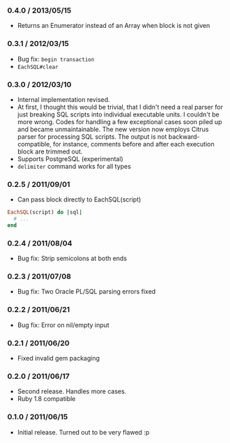 ### 0.4.0 / 2013/05/15
* Returns an Enumerator instead of an Array when block is not given

### 0.3.1 / 2012/03/15
* Bug fix: `begin transaction`
* `EachSQL#clear`

### 0.3.0 / 2012/03/10
* Internal implementation revised.
 * At first, I thought this would be trivial,
   that I didn't need a real parser for just breaking SQL scripts
   into individual executable units.
   I couldn't be more wrong. Codes for handling a few exceptional cases
   soon piled up and became unmaintainable.
   The new version now employs Citrus parser for processing SQL scripts.
   The output is not backward-compatible, for instance, comments before and after
   each execution block are trimmed out.
* Supports PostgreSQL (experimental)
* `delimiter` command works for all types

### 0.2.5 / 2011/09/01
* Can pass block directly to EachSQL(script)

```ruby
EachSQL(script) do |sql|
  # ...
end
```

### 0.2.4 / 2011/08/04
* Bug fix: Strip semicolons at both ends

### 0.2.3 / 2011/07/08
* Bug fix: Two Oracle PL/SQL parsing errors fixed

### 0.2.2 / 2011/06/21
* Bug fix: Error on nil/empty input

### 0.2.1 / 2011/06/20
* Fixed invalid gem packaging

### 0.2.0 / 2011/06/17
* Second release. Handles more cases.
* Ruby 1.8 compatible

### 0.1.0 / 2011/06/15
* Initial release. Turned out to be very flawed :p

